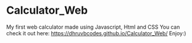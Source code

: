 # Calculator_Web
My first web calculator made using Javascript, Html and CSS 
You can check it out here: https://dhruvbcodes.github.io/Calculator_Web/
Enjoy:)
